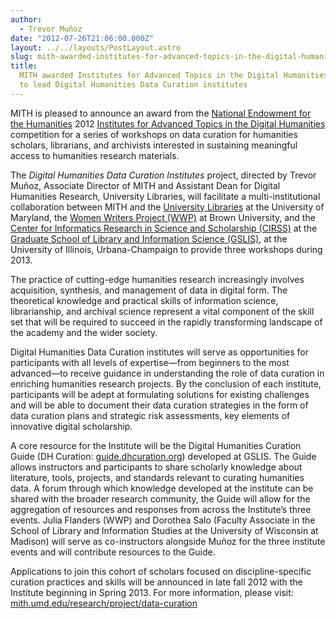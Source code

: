 ```yaml
---
author:
  - Trevor Muñoz
date: "2012-07-26T21:06:00.000Z"
layout: ../../layouts/PostLayout.astro
slug: mith-awarded-institutes-for-advanced-topics-in-the-digital-humanities-neh-grant-to-lead-digital-humanities-data-curation-institutes
title:
  MITH awarded Institutes for Advanced Topics in the Digital Humanities NEH grant
  to lead Digital Humanities Data Curation institutes
---
```


MITH is pleased to announce an award from the [National Endowment for the Humanities](http://www.neh.gov "National Endowment for the Humanities") 2012 [Institutes for Advanced Topics in the Digital Humanities](http://www.neh.gov/grants/odh/institutes-advanced-topics-in-the-digital-humanities "Institutes for Advanced Topics in Digital Humanities") competition for a series of workshops on data curation for humanities scholars, librarians, and archivists interested in sustaining meaningful access to humanities research materials.

The _Digital Humanities Data Curation Institutes_ project, directed by Trevor Muñoz, Associate Director of MITH and Assistant Dean for Digital Humanities Research, University Libraries, will facilitate a multi-institutional collaboration between MITH and the [University Libraries](http://www.lib.umd.edu/ "University Libraries at UMD") at the University of Maryland, the [Women Writers Project (WWP)](http://www.wwp.brown.edu/ "Women Writers Project") at Brown University, and the [Center for Informatics Research in Science and Scholarship (CIRSS)](http://cirss.lis.illinois.edu/ "CIRSS") at the [Graduate School of Library and Information Science (GSLIS)](http://www.lis.illinois.edu/ "GSLIS"), at the University of Illinois, Urbana-Champaign to provide three workshops during 2013.

The practice of cutting-edge humanities research increasingly involves acquisition, synthesis, and management of data in digital form. The theoretical knowledge and practical skills of information science, librarianship, and archival science represent a vital component of the skill set that will be required to succeed in the rapidly transforming landscape of the academy and the wider society.

Digital Humanities Data Curation institutes will serve as opportunities for participants with all levels of expertise—from beginners to the most advanced—to receive guidance in understanding the role of data curation in enriching humanities research projects. By the conclusion of each institute, participants will be adept at formulating solutions for existing challenges and will be able to document their data curation strategies in the form of data curation plans and strategic risk assessments, key elements of innovative digital scholarship.

A core resource for the Institute will be the Digital Humanities Curation Guide (DH Curation: [guide.dhcuration.org](http://guide.dhcuration.org "DH Curation")) developed at GSLIS. The Guide allows instructors and participants to share scholarly knowledge about literature, tools, projects, and standards relevant to curating humanities data. A forum through which knowledge developed at the institute can be shared with the broader research community, the Guide will allow for the aggregation of resources and responses from across the Institute’s three events. Julia Flanders (WWP) and Dorothea Salo (Faculty Associate in the School of Library and Information Studies at the University of Wisconsin at Madison) will serve as co-instructors alongside Muñoz for the three institute events and will contribute resources to the Guide.

Applications to join this cohort of scholars focused on discipline-specific curation practices and skills will be announced in late fall 2012 with the Institute beginning in Spring 2013. For more information, please visit: [mith.umd.edu/research/project/data-curation](http://mith.umd.edu/research/data-curation/ "MITH Data Curation page")
